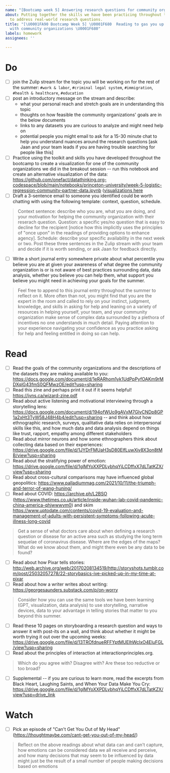 ```yaml
---
name: "[Bootcamp week 5] Answering research questions for community organizations"
about: Putting together the skills we have been practicing throughout the bootcamp
  to address real-world research questions.
title: "[\U0001FA90 Bootcamp Week 5] \U0001F680  Reading to gas you up as you work
  with community organizations \U0001F680"
labels: homework
assignees: ''

---
```


# Do
- [ ] join the Zulip stream for the topic you will be working on for the rest of the summer: `#work & labor`, `#criminal legal system`, `#immigration`, `#health & healthcare`, `#education`
- [ ] post an introductory message on the stream and describe:
  * what your personal reach and stretch goals are in understanding this topic
  * thoughts on how feasible the community organizations' goals are in the below documents
  * links to any datasets you are curious to analyze and might need help on
  * potential people you might email to ask for a 15-30 minute chat to help you understand nuances around the research questions [ask Jaan and your team leads if you are having trouble searching for people like this]
- [ ] Practice using the toolkit and skills you have developed throughout the bootcamp to create a visualization for one of the community organizations we did in the breakout session -- run this notebook and create an alternative visualization of the data: https://github.com/onefact/datathinking.org-codespace/blob/main/notebooks/princeton-university/week-5-logistic-regression-community-partner-data.ipynb ([visualizations here](https://nbviewer.org/github/onefact/datathinking.org-codespace/blob/main/notebooks/princeton-university/week-5-logistic-regression-community-partner-data.ipynb)
- [ ] Draft a 3-sentence email to someone you identified could be worth chatting with using the following template: context, question, schedule. 
> Context sentence: describe who you are, what you are doing, and your motivation for helping the community organization with their reserach question. Question: a specific yes/no question that is easy to decline for the recipient [notice how this implicitly uses the principles of "once upon" in the readings of providing options to enhance agency]. Schedule: describe your specific availability in the next week or two. Post these three sentences in the Zulip stream with your team and decide if it is worth sending, or ask Jaan for feedback directly.
- [ ] Write a short journal entry somewhere private about what percentile you believe you are at given your awareness of what degree the community organization is or is not aware of best practices surrounding data, data analysis, whether you believe you can help them, what support you believe you might need in achieving your goals for the summer. 
> Feel free to append to this journal entry throughout the summer to reflect on it. More often than not, you might find that you are the expert in the room and called to rely on your instinct, judgment, knowledge, and skills in asking for help and leaning on a variety of resources in helping yourself, your team, and your community organization make sense of complex data surrounded by a plethora of incentives no one understands in much detail. Paying attention to your experience navigating your confidence as you practice asking for help and feeling entitled in doing so can help.

# Read
- [ ] Read the goals of the community organizations and the descriptions of the datasets they are making available to you: https://docs.google.com/document/d/1eRARhom1yk1UdPpPyfOAKm9rMDXqlG43fmS0QFMwzOE/edit?usp=sharing
- [ ] Read this zine and perhaps print it out if it seems helpful! https://jvns.ca/wizard-zine.pdf
- [ ] Read about active listening and motivational interviewing through a storytelling lens: https://docs.google.com/document/d/194ofWUo9gAVxM7GlvCNDp8GP1a2xHt3TyW58J48H4b4/edit?usp=sharing -- and think about how ethnographic research, surveys, qualitative data relies on interpersonal skills like this, and how much data and data analysis depend on things like trust, rapport, empathy among different stakeholders
- [ ] Read about mirror neurons and how some ethnographers think about collecting data based on their experiences: https://drive.google.com/file/d/1JYDrFMUaH3sD80ElfLuwXiv8X3on8tMB/view?usp=sharing
- [ ] Read about the stratifying power of emotion: https://drive.google.com/file/d/1gIMYoXXPDLybhqYjLCDffxX7dLTatKZX/view?usp=sharing
- [ ] Read about cross-cultural comparisons may have influenced global geopolitics: https://www.palladiummag.com/2021/10/11/the-triumph-and-terror-of-wang-huning/
- [ ] Read about COVID: https://archive.ph/L2BSO (https://www.thetimes.co.uk/article/inside-wuhan-lab-covid-pandemic-china-america-qhjwwwvm0) and skim https://www.uptodate.com/contents/covid-19-evaluation-and-management-of-adults-with-persistent-symptoms-following-acute-illness-long-covid
> Get a sense of what doctors care about when defining a research question or disease for an active area such as studying the long term sequelae of coronavirus disease. Where are the edges of the maps? What do we know about them, and might there even be any data to be found?
- [ ] Read about how Pixar tells stories: http://web.archive.org/web/20170208134519/http://storyshots.tumblr.com/post/25032057278/22-storybasics-ive-picked-up-in-my-time-at-pixar 
- [ ] Read about how a writer writes about writing: https://georgesaunders.substack.com/p/on-worry
> Consider how you can use the same tools we have been learning (GPT, visualization, data analysis) to use storytelling, narrative devices, data to your advantage in telling stories that matter to you beyond this summer.
- [ ] Read these 10 pages on storyboarding a research question and ways to answer it with post-its on a wall, and think about whether it might be worth trying it out over the upcoming weeks: https://drive.google.com/file/d/13TROfdnueRFFYptMUElhWclxO4EluFGL/view?usp=sharing
- [ ] Read about the principles of interaction at interactionprinciples.org.
> Which do you agree with? Disagree with? Are these too reductive or too broad?
- [ ] Supplemental -- if you are curious to learn more, read the excerpts from Black Heart, Laughing Saints, and When Your Data Make You Cry: https://drive.google.com/file/d/1gIMYoXXPDLybhqYjLCDffxX7dLTatKZX/view?usp=drive_link

# Watch
- [ ] Pick an episode of "Can't Get You Out of My Head" (https://thoughtmaybe.com/cant-get-you-out-of-my-head/)
> Reflect on the above readings about what data can and can't capture, how emotions can be considered data we all receive and perceive, and how many decisions that may seem to be influenced by data might just be the result of a small number of people making decisions based on emotions
